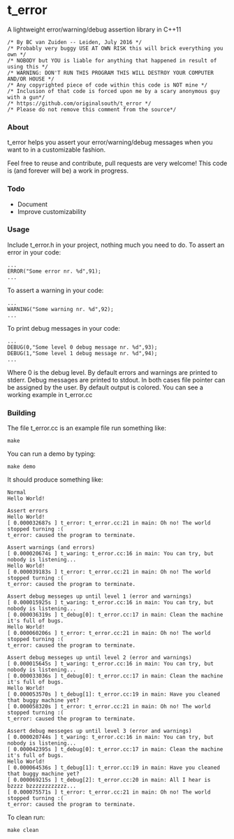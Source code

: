 # t_error
A lightweight error/warning/debug assertion library in C++11
```
/* By BC van Zuiden -- Leiden, July 2016 */
/* Probably very buggy USE AT OWN RISK this will brick everything you own */
/* NOBODY but YOU is liable for anything that happened in result of using this */
/* WARNING: DON'T RUN THIS PROGRAM THIS WILL DESTROY YOUR COMPUTER AND/OR HOUSE */
/* Any copyrighted piece of code within this code is NOT mine */
/* Inclusion of that code is forced upon me by a scary anonymous guy with a gun*/
/* https://github.com/originalsouth/t_error */
/* Please do not remove this comment from the source*/
```
### About
t_error helps you assert your error/warning/debug messages when you want to in a customizable fashion. 

Feel free to reuse and contribute, pull requests are very welcome!
This code is (and forever will be) a work in progress.

### Todo
* Document
* Improve customizability 

### Usage
Include t_error.h in your project, nothing much you need to do.
To assert an error in your code:
```
...
ERROR("Some error nr. %d",91);
...
```
To assert a warning in your code:
```
...
WARNING("Some warning nr. %d",92);
...
```
To print debug messages in your code:
```
...
DEBUG(0,"Some level 0 debug message nr. %d",93);
DEBUG(1,"Some level 1 debug message nr. %d",94);
...
```
Where 0 is the debug level.
By default errors and warnings are printed to stderr.
Debug messages are printed to stdout.
In both cases file pointer can be assigned by the user.
By default output is colored.
You can see a working example in t_error.cc

### Building
The file t_error.cc is an example file run something like:
```
make
```
You can run a demo by typing:
```
make demo
```
It should produce something like:
```
Normal
Hello World!

Assert errors
Hello World!
[ 0.000032687s ] t_error: t_error.cc:21 in main: Oh no! The world stopped turning :(
t_error: caused the program to terminate.

Assert warnings (and errors)
[ 0.000020674s ] t_waring: t_error.cc:16 in main: You can try, but nobody is listening...
Hello World!
[ 0.000039183s ] t_error: t_error.cc:21 in main: Oh no! The world stopped turning :(
t_error: caused the program to terminate.

Assert debug messeges up until level 1 (error and warnings)
[ 0.000015925s ] t_waring: t_error.cc:16 in main: You can try, but nobody is listening...
[ 0.000036319s ] t_debug[0]: t_error.cc:17 in main: Clean the machine it's full of bugs.
Hello World!
[ 0.000060206s ] t_error: t_error.cc:21 in main: Oh no! The world stopped turning :(
t_error: caused the program to terminate.

Assert debug messeges up until level 2 (error and warnings)
[ 0.000015645s ] t_waring: t_error.cc:16 in main: You can try, but nobody is listening...
[ 0.000033036s ] t_debug[0]: t_error.cc:17 in main: Clean the machine it's full of bugs.
Hello World!
[ 0.000053570s ] t_debug[1]: t_error.cc:19 in main: Have you cleaned that buggy machine yet?
[ 0.000058320s ] t_error: t_error.cc:21 in main: Oh no! The world stopped turning :(
t_error: caused the program to terminate.

Assert debug messeges up until level 3 (error and warnings)
[ 0.000020744s ] t_waring: t_error.cc:16 in main: You can try, but nobody is listening...
[ 0.000042395s ] t_debug[0]: t_error.cc:17 in main: Clean the machine it's full of bugs.
Hello World!
[ 0.000064536s ] t_debug[1]: t_error.cc:19 in main: Have you cleaned that buggy machine yet?
[ 0.000069215s ] t_debug[2]: t_error.cc:20 in main: All I hear is bzzzz bzzzzzzzzzzzz...
[ 0.000075571s ] t_error: t_error.cc:21 in main: Oh no! The world stopped turning :(
t_error: caused the program to terminate.
```
To clean run:
```
make clean
```
